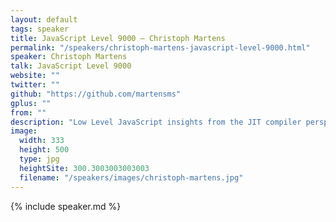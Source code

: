 ```yaml
---
layout: default
tags: speaker
title: JavaScript Level 9000 – Christoph Martens
permalink: "/speakers/christoph-martens-javascript-level-9000.html"
speaker: Christoph Martens
talk: JavaScript Level 9000
website: ""
twitter: ""
github: "https://github.com/martensms"
gplus: ""
from: ""
description: "Low Level JavaScript insights from the JIT compiler perspective. From Garbage Collection and Tracing algorithms to callsite analysis, native data types (Array, Object, Function, Function templates) and their implementations, unboxing and hash optimizations, fake operator overloads, ASM branches, branch prediction on the CPU and Hidden Classes in V8 to highlevel usage examples inside game engines and how these can be optimized."
image: 
  width: 333
  height: 500
  type: jpg
  heightSite: 300.3003003003003
  filename: "/speakers/images/christoph-martens.jpg"
---
```


{% include speaker.md %}
